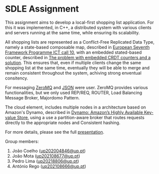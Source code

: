 # SDLE Assignment

This assignment aims to develop a local-first shopping list application.
For this it was implemented, in C++, a distributed system with various clients and servers running at the same time,
while ensuring its scalability.

All shopping lists are represented as a Conflict-Free Replicated Data Type, namely a state-based composable map,
described in [European Seventh Framework Programme ICT call 10](https://pages.lip6.fr/syncfree/attachments/article/46/WP3-report.pdf#page=31), 
with an embedded stated-based counter, described in [The problem with embedded CRDT counters and a solution](https://repositorium.sdum.uminho.pt/bitstream/1822/51503/1/Problem-Solution-Counters-PAPOC2016.pdf). 
This ensures that, even if multiple clients change the same shopping list at the same time, eventually they will be able to merge and remain
consistent throughout the system, achiving strong enventual consitency.

For messaging [ZeroMQ](https://zeromq.org/) and [JSON](https://www.json.org/) were user. ZeroMQ provides various functionalities, but we only used REP/REQ, ROUTER, Load 
Balancing Message Broker, Majordomo Pattern.

The cloud element, includes multiple nodes in a architecture based on Amazon's Dynamo, described in [Dynamo: Amazon’s Highly Available Key-value Store](https://www.allthingsdistributed.com/files/amazon-dynamo-sosp2007.pdf), using a use a partition-aware broker that routes requests directly to the appropriate nodes and Consistent hashing.

For more details, please see the full [presentation](doc/SDLEg14.pdf).

Group members:

1. João Coelho (<up202004846@up.pt>)
2. João Mota (<up202108677@up.pt>)
3. Pedro Lima (<up20218806@up.pt>)
4. António Rego (<up202108666@up.pt>)
